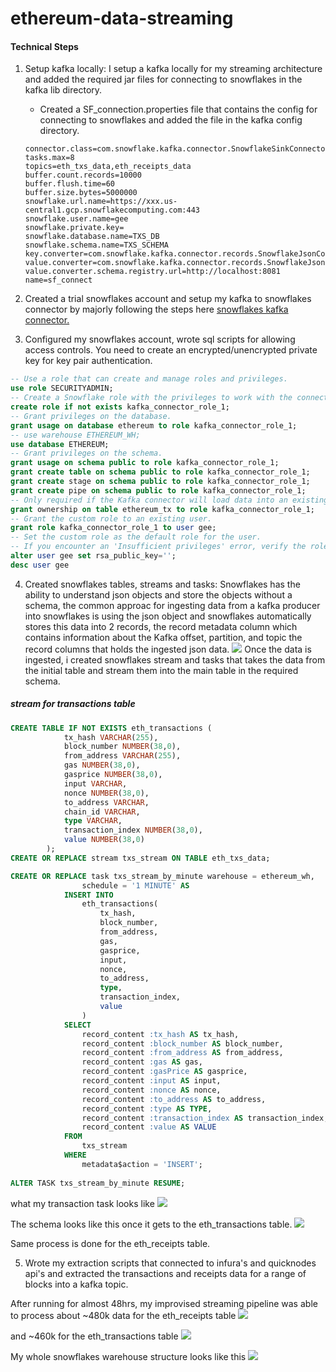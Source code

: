 # ethereum-data-streaming


#### Technical Steps
1. Setup kafka locally: I setup a kafka locally for my streaming architecture and added the required jar files for connecting to snowflakes in the kafka lib directory.
    - Created a SF_connection.properties file that contains the config for connecting to snowflakes and added the file in the kafka config directory.

    ```properties
    connector.class=com.snowflake.kafka.connector.SnowflakeSinkConnector
    tasks.max=8
    topics=eth_txs_data,eth_receipts_data
    buffer.count.records=10000
    buffer.flush.time=60
    buffer.size.bytes=5000000
    snowflake.url.name=https://xxx.us-central1.gcp.snowflakecomputing.com:443
    snowflake.user.name=gee
    snowflake.private.key=
    snowflake.database.name=TXS_DB
    snowflake.schema.name=TXS_SCHEMA
    key.converter=com.snowflake.kafka.connector.records.SnowflakeJsonConverter
    value.converter=com.snowflake.kafka.connector.records.SnowflakeJsonConverter
    value.converter.schema.registry.url=http://localhost:8081
    name=sf_connect
    ```
3. Created a trial snowflakes account and setup my kafka to snowflakes connector by majorly following the steps here [snowflakes kafka connector.](https://docs.snowflake.com/en/user-guide/kafka-connector-install.html#)
4. Configured my snowflakes account, wrote sql scripts for allowing access controls. You need to create an encrypted/unencrypted private key for key pair authentication.

```sql
-- Use a role that can create and manage roles and privileges.
use role SECURITYADMIN;
-- Create a Snowflake role with the privileges to work with the connector.
create role if not exists kafka_connector_role_1;
-- Grant privileges on the database.
grant usage on database ethereum to role kafka_connector_role_1;
-- use warehouse ETHEREUM_WH;
use database ETHEREUM;
-- Grant privileges on the schema.
grant usage on schema public to role kafka_connector_role_1;
grant create table on schema public to role kafka_connector_role_1;
grant create stage on schema public to role kafka_connector_role_1;
grant create pipe on schema public to role kafka_connector_role_1;
-- Only required if the Kafka connector will load data into an existing table.
grant ownership on table ethereum_tx to role kafka_connector_role_1;
-- Grant the custom role to an existing user.
grant role kafka_connector_role_1 to user gee;
-- Set the custom role as the default role for the user.
-- If you encounter an 'Insufficient privileges' error, verify the role that has the OWNERSHIP privilege on the user.
alter user gee set rsa_public_key='';
desc user gee
```
4. Created snowflakes tables, streams and tasks: Snowflakes has the ability to understand json objects and store the objects without a schema, the common approac for ingesting data from a kafka producer into snowflakes is using the json object and snowflakes automatically stores this data into 2 records, the record metadata column which contains information about the Kafka offset, partition, and topic the record columns that holds the ingested json data.
![](https://i.imgur.com/khKcxzZ.png)
Once the data is ingested, i created snowflakes stream and tasks that takes the data from the initial table and stream them into the main table in the required schema.
##### stream for transactions table
```sql 
CREATE TABLE IF NOT EXISTS eth_transactions (
            tx_hash VARCHAR(255),
            block_number NUMBER(38,0),
            from_address VARCHAR(255),
            gas NUMBER(38,0),
            gasprice NUMBER(38,0),
            input VARCHAR,
            nonce NUMBER(38,0),
            to_address VARCHAR,
            chain_id VARCHAR,
            type VARCHAR,
            transaction_index NUMBER(38,0),
            value NUMBER(38,0)
        );
CREATE OR REPLACE stream txs_stream ON TABLE eth_txs_data;

CREATE OR REPLACE task txs_stream_by_minute warehouse = ethereum_wh,
                schedule = '1 MINUTE' AS
            INSERT INTO
                eth_transactions(
                    tx_hash,
                    block_number,
                    from_address,
                    gas,
                    gasprice,
                    input,
                    nonce,
                    to_address,
                    type,
                    transaction_index,
                    value
                )
            SELECT
                record_content :tx_hash AS tx_hash,
                record_content :block_number AS block_number,
                record_content :from_address AS from_address,
                record_content :gas AS gas,
                record_content :gasPrice AS gasprice,
                record_content :input AS input,
                record_content :nonce AS nonce,
                record_content :to_address AS to_address,
                record_content :type AS TYPE,
                record_content :transaction_index AS transaction_index,
                record_content :value AS VALUE
            FROM
                txs_stream
            WHERE
                metadata$action = 'INSERT';
    
ALTER TASK txs_stream_by_minute RESUME;
```
what my transaction task looks like
![](https://i.imgur.com/5zR0YCL.png)


The schema looks like this once it gets to the eth_transactions table.
![](https://i.imgur.com/MDmoaGB.png)

Same process is done for the eth_receipts table.

5. Wrote my extraction scripts that connected to infura's and quicknodes api's and extracted the transactions and receipts data for a range of blocks into a kafka topic.

After running for almost 48hrs, my improvised streaming pipeline was able to process about ~480k data for the eth_receipts table
![](https://i.imgur.com/yg599wK.png)

and ~460k for the eth_transactions table
![](https://i.imgur.com/C7zGMHQ.png)


My whole snowflakes warehouse structure looks like this
![](https://i.imgur.com/hV6hXzX.png)

